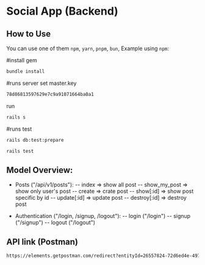 # Social App (Backend)

## How to Use
You can use one of them `npm`, `yarn`, `pnpm`, `bun`, Example using `npm`:

#install gem
```bash
bundle install
```

#runs server
set master.key
```bash
78d86813597629e7c9a91071664ba0a1
```
run
```bash
rails s
```

#runs test
```bash
rails db:test:prepare
```
```bash
rails test
```

## Model Overview:
- Posts ("/api/v1/posts"):
  -- index => show all post
  -- show_my_post => show only user's post
  -- create => crate post
  -- show[:id] => show post specific by id
  -- update[:id] => update post
  -- destroy[:id] => destroy post

- Authentication ("/login, /signup, /logout"):
  -- login ("/login")
  -- signup ("/signup")
  -- logout ("/logout")
  
## API link (Postman)
```bash
https://elements.getpostman.com/redirect?entityId=26557824-72d6ed4e-4970-4df0-9802-a7fdad015eb3&entityType=collection
```
